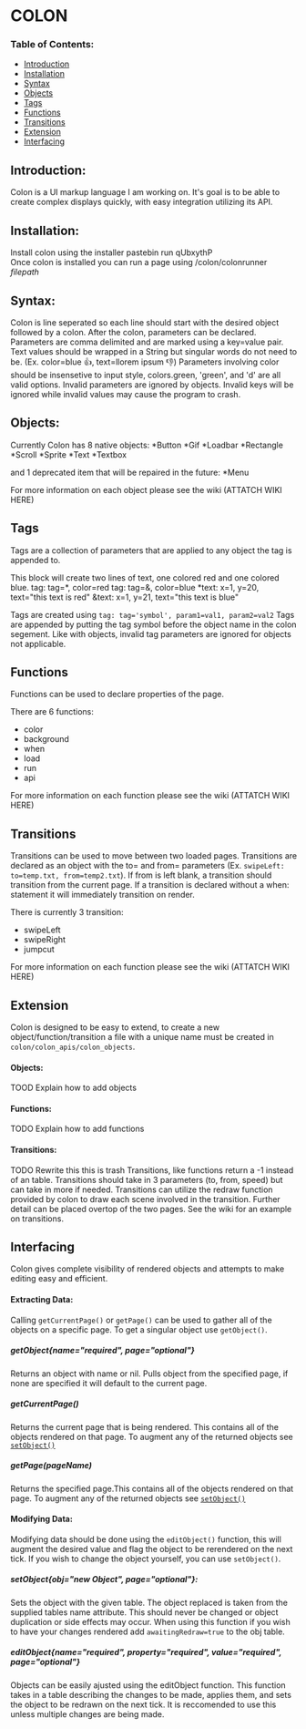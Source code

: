 # COLON

### Table of Contents:
* [Introduction](https://github.com/Trevor-Johannessen/markup#Introduction)
* [Installation](https://github.com/Trevor-Johannessen/markup#Installation)
* [Syntax](https://github.com/Trevor-Johannessen/markup#Syntax)
* [Objects](https://github.com/Trevor-Johannessen/markup#Objects)
* [Tags](https://github.com/Trevor-Johannessen/markup#Tags)
* [Functions](https://github.com/Trevor-Johannessen/markup#Functions)
* [Transitions](https://github.com/Trevor-Johannessen/markup#Transitions)
* [Extension](https://github.com/Trevor-Johannessen/markup#Extension)
* [Interfacing](https://github.com/Trevor-Johannessen/markup#Interfacing)


## Introduction:

Colon is a UI markup language I am working on. It's goal is to be able to create complex displays quickly, with easy integration utilizing its API.


## Installation:

Install colon using the installer pastebin run qUbxythP  
Once colon is installed you can run a page using /colon/colonrunner *filepath*


## Syntax:

Colon is line seperated so each line should start with the desired object followed by a colon. After the colon, parameters can be declared. Parameters are comma delimited and are marked using a key=value pair. Text values should be wrapped in a String but singular words do not need to be. (Ex. color=blue 👍, text=llorem ipsum 👎) Parameters involving color should be insensetive to input style, colors.green, 'green', and 'd' are all valid options. Invalid parameters are ignored by objects. Invalid keys will be ignored while invalid values may cause the program to crash.


## Objects:

Currently Colon has 8 native objects:
 *Button
 *Gif
 *Loadbar
 *Rectangle
 *Scroll
 *Sprite
 *Text
 *Textbox

and 1 deprecated item that will be repaired in the future:
 *Menu

For more information on each object please see the wiki (ATTATCH WIKI HERE)


## Tags

Tags are a collection of parameters that are applied to any object the tag is appended to. 

This block will create two lines of text, one colored red and one colored blue.
	tag: tag=*, color=red
	tag: tag=&, color=blue
	*text: x=1, y=20, text="this text is red"
	&text: x=1, y=21, text="this text is blue"

Tags are created using `tag: tag='symbol', param1=val1, param2=val2`
Tags are appended by putting the tag symbol before the object name in the colon segement. 
Like with objects, invalid tag parameters are ignored for objects not applicable. 


## Functions

Functions can be used to declare properties of the page. 

There are 6 functions: 
 * color 
 * background 
 * when 
 * load
 * run
 * api

For more information on each function please see the wiki (ATTATCH WIKI HERE)

## Transitions
Transitions can be used to move between two loaded pages. Transitions are declared as an object with the to= and from= parameters (Ex. `swipeLeft: to=temp.txt, from=temp2.txt`). If from is left blank, a transition should transition from the current page. If a transition is declared without a when: statement it will immediately transition on render.

There is currently 3 transition:
 * swipeLeft
 * swipeRight
 * jumpcut

For more information on each function please see the wiki (ATTATCH WIKI HERE)


## Extension

Colon is designed to be easy to extend, to create a new object/function/transition a file with a unique name must be created in `colon/colon_apis/colon_objects`. 

#### Objects:
TOOD Explain how to add objects

#### Functions:
TODO Explain how to add functions

#### Transitions:
TODO Rewrite this this is trash
Transitions, like functions return a -1 instead of an table. Transitions should take in 3 parameters (to, from, speed) but can take in more if needed. Transitions can utilize the redraw function provided by colon to draw each scene involved in the transition. Further detail can be placed overtop of the two pages. See the wiki for an example on transitions.


## Interfacing
Colon gives complete visibility of rendered objects and attempts to make editing easy and efficient. 

#### Extracting Data:
Calling `getCurrentPage()` or `getPage()` can be used to gather all of the objects on a specific page. To get a singular object use `getObject()`.  
  
  
##### getObject{name="required", page="optional"}
Returns an object with name or nil. Pulls object from the specified page, if none are specified it will default to the current page.  
  
  
##### getCurrentPage()  
Returns the current page that is being rendered. This contains all of the objects rendered on that page. To augment any of the returned objects see [`setObject()`](https://github.com/Trevor-Johannessen/markup#Interfacing)  
  
  
##### getPage(pageName)  
Returns the specified page.This contains all of the objects rendered on that page. To augment any of the returned objects see [`setObject()`](https://github.com/Trevor-Johannessen/markup#Interfacing)  
  
  
#### Modifying Data:  
Modifying data should be done using the `editObject()` function, this will augment the desired value and flag the object to be rerendered on the next tick. 
If you wish to change the object yourself, you can use `setObject()`.
  
  
##### setObject{obj="new Object", page="optional"}:
Sets the object with the given table. The object replaced is taken from the supplied tables name attribute. This should never be changed or object duplication or side effects may occur. When using this function if you wish to have your changes rendered add `awaitingRedraw=true` to the obj table.  
 
  
##### editObject{name="required", property="required", value="required", page="optional"}
Objects can be easily ajusted using the editObject function. This function takes in a table describing the changes to be made, applies them, and sets the object to be redrawn on the next tick. It is reccomended to use this unless multiple changes are being made. 
